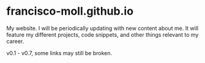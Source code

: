 # francisco-moll.github.io

My website.
I will be periodically updating with new content about me.
It will feature my different projects, code snippets, and other things relevant to my career.

v0.1 - v0.7, some links may still be broken.